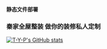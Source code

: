 #### 静态文件部署
### 秦家全屋整装 做你的装修私人定制

[![T-Y-P's GitHub stats](https://github-readme-stats.vercel.app/api?username=T-Y-P)](https://github.com/T-Y-P/qinjia)